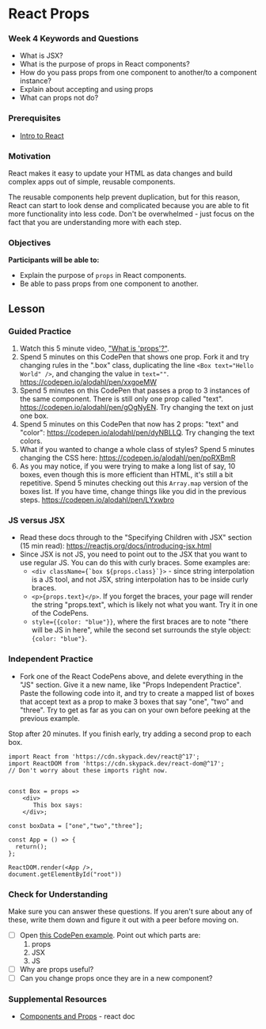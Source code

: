 # React Props

### Week 4 Keywords and Questions

- What is JSX?
- What is the purpose of props in React components?
- How do you pass props from one component to another/to a component instance?
- Explain about accepting and using props
- What can props not do?

### Prerequisites

- [Intro to React](./react-part-1-intro.md)

### Motivation

React makes it easy to update your HTML as data changes and build complex apps out of simple, reusable components.

The reusable components help prevent duplication, but for this reason, React can start to look dense and complicated because you are able to fit more functionality into less code. Don't be overwhelmed - just focus on the fact that you are understanding more with each step.

### Objectives

**Participants will be able to:**

- Explain the purpose of `props` in React components.
- Be able to pass props from one component to another.

## Lesson

### Guided Practice

1. Watch this 5 minute video, ["What is 'props'?"](https://youtu.be/KvapOdsFK5A).
1. Spend 5 minutes on this CodePen that shows one prop. Fork it and try changing rules in the ".box" class, duplicating the line `<Box text="Hello World" />`, and changing the value in `text=""`. https://codepen.io/alodahl/pen/xxgoeMW
1. Spend 5 minutes on this CodePen that passes a prop to 3 instances of the same component. There is still only one prop called "text". https://codepen.io/alodahl/pen/gOgNyEN. Try changing the text on just one box.
1. Spend 5 minutes on this CodePen that now has 2 props: "text" and "color": https://codepen.io/alodahl/pen/dyNBLLQ. Try changing the text colors.
1. What if you wanted to change a whole class of styles? Spend 5 minutes changing the CSS here: https://codepen.io/alodahl/pen/poRXBmR
1. As you may notice, if you were trying to make a long list of say, 10 boxes, even though this is more efficient than HTML, it's still a bit repetitive. Spend 5 minutes checking out this `Array.map` version of the boxes list. If you have time, change things like you did in the previous steps. https://codepen.io/alodahl/pen/LYxwbro

### JS versus JSX

- Read these docs through to the "Specifying Children with JSX" section (15 min read): https://reactjs.org/docs/introducing-jsx.html
- Since JSX is not JS, you need to point out to the JSX that you want to use regular JS. You can do this with curly braces. Some examples are:
  - `` <div className={`box ${props.class}`}> `` - since string interpolation is a JS tool, and not JSX, string interpolation has to be inside curly braces.
  - `<p>{props.text}</p>`. If you forget the braces, your page will render the string "props.text", which is likely not what you want. Try it in one of the CodePens.
  - `style={{color: "blue"}}`, where the first braces are to note "there will be JS in here", while the second set surrounds the style object: `{color: "blue"}`.

### Independent Practice

- Fork one of the React CodePens above, and delete everything in the "JS" section. Give it a new name, like "Props Independent Practice". Paste the following code into it, and try to create a mapped list of boxes that accept text as a prop to make 3 boxes that say "one", "two" and "three". Try to get as far as you can on your own before peeking at the previous example.

Stop after 20 minutes. If you finish early, try adding a second prop to each box.

```
import React from 'https://cdn.skypack.dev/react@^17';
import ReactDOM from 'https://cdn.skypack.dev/react-dom@^17';
// Don't worry about these imports right now.


const Box = props =>
    <div>
       This box says:
    </div>;

const boxData = ["one","two","three"];

const App = () => {
  return();
};

ReactDOM.render(<App />,
document.getElementById("root"))
```

### Check for Understanding

Make sure you can answer these questions. If you aren't sure about any of these, write them down and figure it out with a peer before moving on.

- [ ] Open [this CodePen example](https://codepen.io/alodahl/pen/LYxwbro). Point out which parts are:
  1. props
  2. JSX
  3. JS
- [ ] Why are props useful?
- [ ] Can you change props once they are in a new component?

### Supplemental Resources

- [Components and Props](https://reactjs.org/docs/components-and-props.html) - react doc
